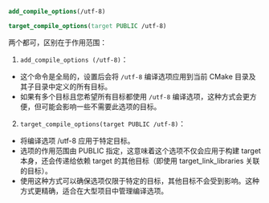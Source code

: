 ```cmake
add_compile_options(/utf-8)

target_compile_options(target PUBLIC /utf-8)
```
两个都可，区别在于作用范围：
1. `add_compile_options (/utf-8)`：
- 这个命令是全局的，设置后会将 `/utf-8` 编译选项应用到当前 CMake 目录及其子目录中定义的所有目标。
- 如果有多个目标且您希望所有目标都使用 `/utf-8` 编译选项，这种方式会更方便，但可能会影响一些不需要此选项的目标。
2. `target_compile_options(target PUBLIC /utf-8)`：
- 将编译选项 /utf-8 应用于特定目标。
- 选项的作用范围由 PUBLIC 指定，这意味着这个选项不仅会应用于构建 target 本身，还会传递给依赖 target 的其他目标（即使用 target_link_libraries 关联的目标）。
- 使用这种方式可以确保选项仅限于特定的目标，其他目标不会受到影响。这种方式更精确，适合在大型项目中管理编译选项。

